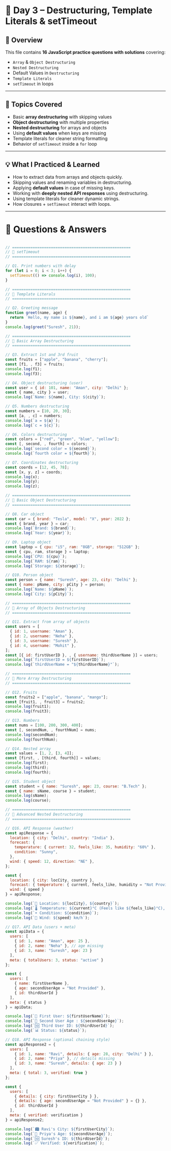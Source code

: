 # 🚀 Day 3 – Destructuring, Template Literals & setTimeout

## 📌 Overview
This file contains **16 JavaScript practice questions with solutions** covering:
- `Array` & `Object Destructuring`
- `Nested Destructuring`  
- Default Values in `Destructuring`  
- `Template Literals`  
- `setTimeout` in loops  

---

## 🎯 Topics Covered
- Basic **array destructuring** with skipping values  
- **Object destructuring** with multiple properties  
- **Nested destructuring** for arrays and objects  
- Using **default values** when keys are missing  
- Template literals for cleaner string formatting  
- Behavior of `setTimeout` inside a `for` loop  

---

## 💡 What I Practiced & Learned
- How to extract data from arrays and objects quickly.  
- Skipping values and renaming variables in destructuring.  
- Applying **default values** in case of missing keys.  
- Working with **deeply nested API responses** using destructuring.  
- Using template literals for cleaner dynamic strings.  
- How closures + `setTimeout` interact with loops.  

---

# 📝 Questions & Answers

```js

// ====================================================
// 🔹 setTimeout
// ====================================================

// Q1. Print numbers with delay
for (let i = 0; i < 3; i++) {
  setTimeout(() => console.log(i), 100);
}

// ====================================================
// 🔹 Template Literals
// ====================================================

// Q2. Greeting message
function greet(name, age) {
  return `Hello, my name is ${name}, and i am ${age} years old`
}
console.log(greet("Suresh", 21));

// ====================================================
// 🔹 Basic Array Destructuring
// ====================================================

// Q3. Extract 1st and 3rd fruit
const fruits = ["apple", "banana", "cherry"];
const [f1, , f3] = fruits;
console.log(f1);
console.log(f3);

// Q4. Object destructuring (user)
const user = { id: 101, name: "Aman", city: "Delhi" };
const { name, city } = user;
console.log(`Name: ${name}, City: ${city}`);

// Q5. Numbers destructuring
const numbers = [10, 20, 30];
const [a, , c] = numbers;
console.log(`a = ${a}`);
console.log(`c = ${c}`);

// Q6. Colors destructuring
const colors = ["red", "green", "blue", "yellow"];
const [, second, , fourth] = colors;
console.log(`second color = ${second}`);
console.log(`fourth color = ${fourth}`);

// Q7. Coordinates destructuring
const coords = [12, 45, 78];
const [x, y, z] = coords;
console.log(x);
console.log(y);
console.log(z);

// ====================================================
// 🔹 Basic Object Destructuring
// ====================================================

// Q8. Car object
const car = { brand: "Tesla", model: "X", year: 2022 };
const { brand, year } = car;
console.log(`Brand: ${brand}`);
console.log(`Year: ${year}`);

// Q9. Laptop object
const laptop = { cpu: "i5", ram: "8GB", storage: "512GB" };
const { cpu, ram, storage } = laptop;
console.log(`CPU: ${cpu}`);
console.log(`RAM: ${ram}`);
console.log(`Storage: ${storage}`);

// Q10. Person object
const person = { name: "Suresh", age: 23, city: "Delhi" };
const { name: pName, city: pCity } = person;
console.log(`Name: ${pName}`);
console.log(`City: ${pCity}`);

// ====================================================
// 🔹 Array of Objects Destructuring
// ====================================================

// Q11. Extract from array of objects
const users = [
  { id: 1, username: "Aman" },
  { id: 2, username: "Neha" },
  { id: 3, username: "Suresh" },
  { id: 4, username: "Mohit" },
];
const [{ id: firstUserID }, , { username: thirdUserName }] = users;
console.log(`firstUserID = ${firstUserID}`);
console.log(`thirdUserName = "${thirdUserName}"`);

// ====================================================
// 🔹 More Array Destructuring
// ====================================================

// Q12. Fruits
const fruits2 = ["apple", "banana", "mango"];
const [fruit1, , fruit3] = fruits2;
console.log(fruit1);
console.log(fruit3);

// Q13. Numbers
const nums = [100, 200, 300, 400];
const [, secondNum, , fourthNum] = nums;
console.log(secondNum);
console.log(fourthNum);

// Q14. Nested array
const values = [1, 2, [3, 4]];
const [first, , [third, fourth]] = values;
console.log(first);
console.log(third);
console.log(fourth);

// Q15. Student object
const student = { name: "Suresh", age: 23, course: "B.Tech" };
const { name: sName, course } = student;
console.log(sName);
console.log(course);

// ====================================================
// 🔹 Advanced Nested Destructuring
// ====================================================

// Q16. API Response (weather)
const apiResponse = {
  location: { city: "Delhi", country: "India" },
  forecast: {
    temperature: { current: 32, feels_like: 35, humidity: "60%" },
    condition: "Sunny",
  },
  wind: { speed: 12, direction: "NE" },
};

const {
  location: { city: locCity, country },
  forecast: { temperature: { current, feels_like, humidity = "Not Provided" }, condition },
  wind: { speed }
} = apiResponse;

console.log(`📍 Location: ${locCity}, ${country}`);
console.log(`🌡 Temperature: ${current}°C (Feels like ${feels_like}°C), 💧 Humidity : ${humidity}`);
console.log(`☀️ Condition: ${condition}`);
console.log(`💨 Wind: ${speed} km/h`);

// Q17. API Data (users + meta)
const apiData = {
  users: [
    { id: 1, name: "Aman", age: 25 },
    { id: 2, name: "Neha" }, // age missing
    { id: 3, name: "Suresh", age: 23 }
  ],
  meta: { totalUsers: 3, status: "active" }
};

const {
  users: [
    { name: firstUserName },
    { age: secondUserAge = "Not Provided" },
    { id: thirdUserId }
  ],
  meta: { status }
} = apiData;

console.log(`👤 First User: ${firstUserName}`);
console.log(`🎂 Second User Age : ${secondUserAge}`);
console.log(`🆔 Third User ID: ${thirdUserId}`);
console.log(`📊 Status: ${status}`);

// Q18. API Response (optional chaining style)
const apiResponse2 = {
  users: [
    { id: 1, name: "Ravi", details: { age: 28, city: "Delhi" } },
    { id: 2, name: "Priya" }, // details missing
    { id: 3, name: "Suresh", details: { age: 23 } }
  ],
  meta: { total: 3, verified: true }
};

const {
  users: [
    { details: { city: firstUserCity } },
    { details: { age: secondUserAge = "Not Provided" } = {} },
    { id: thirdUserId }
  ],
  meta: { verified: verification }
} = apiResponse2;

console.log(`🏙 Ravi's City: ${firstUserCity}`);
console.log(`🎂 Priya's Age: ${secondUserAge}`);
console.log(`🆔 Suresh's ID: ${thirdUserId}`);
console.log(`✅ Verified: ${verification}`);
